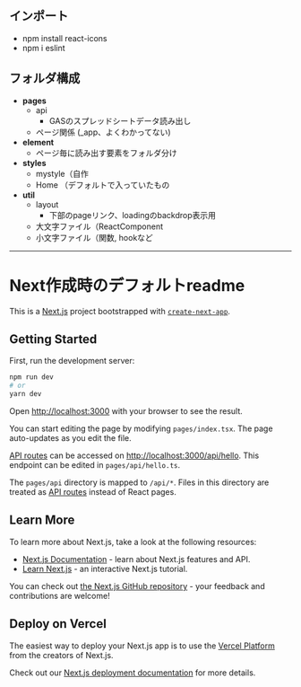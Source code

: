 ## インポート
- npm install react-icons
- npm i eslint


## フォルダ構成
- **pages**
    - api
        - GASのスプレッドシートデータ読み出し
    - ページ関係 (_app、よくわかってない)
- **element**
    - ページ毎に読み出す要素をフォルダ分け
- **styles**
    - mystyle（自作
    - Home （デフォルトで入っていたもの
- **util**
    - layout
        - 下部のpageリンク、loadingのbackdrop表示用
    - 大文字ファイル（ReactComponent
    - 小文字ファイル（関数, hookなど

-- --

# Next作成時のデフォルトreadme

This is a [Next.js](https://nextjs.org/) project bootstrapped with [`create-next-app`](https://github.com/vercel/next.js/tree/canary/packages/create-next-app).

## Getting Started

First, run the development server:

```bash
npm run dev
# or
yarn dev
```

Open [http://localhost:3000](http://localhost:3000) with your browser to see the result.

You can start editing the page by modifying `pages/index.tsx`. The page auto-updates as you edit the file.

[API routes](https://nextjs.org/docs/api-routes/introduction) can be accessed on [http://localhost:3000/api/hello](http://localhost:3000/api/hello). This endpoint can be edited in `pages/api/hello.ts`.

The `pages/api` directory is mapped to `/api/*`. Files in this directory are treated as [API routes](https://nextjs.org/docs/api-routes/introduction) instead of React pages.

## Learn More

To learn more about Next.js, take a look at the following resources:

- [Next.js Documentation](https://nextjs.org/docs) - learn about Next.js features and API.
- [Learn Next.js](https://nextjs.org/learn) - an interactive Next.js tutorial.

You can check out [the Next.js GitHub repository](https://github.com/vercel/next.js/) - your feedback and contributions are welcome!

## Deploy on Vercel

The easiest way to deploy your Next.js app is to use the [Vercel Platform](https://vercel.com/new?utm_medium=default-template&filter=next.js&utm_source=create-next-app&utm_campaign=create-next-app-readme) from the creators of Next.js.

Check out our [Next.js deployment documentation](https://nextjs.org/docs/deployment) for more details.
